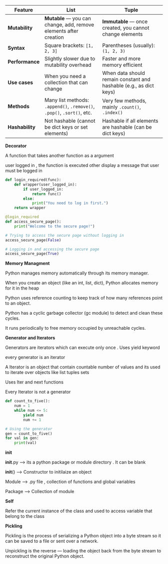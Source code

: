 | Feature         | List                                                                   | Tuple                                                              |
| --------------- | ---------------------------------------------------------------------- | ------------------------------------------------------------------ |
| **Mutability**  | **Mutable** — you can change, add, remove elements after creation      | **Immutable** — once created, you cannot change elements           |
| **Syntax**      | Square brackets: `[1, 2, 3]`                                           | Parentheses (usually): `(1, 2, 3)`                                 |
| **Performance** | Slightly slower due to mutability overhead                             | Faster and more memory efficient                                   |
| **Use cases**   | When you need a collection that can change                             | When data should remain constant and hashable (e.g., as dict keys) |
| **Methods**     | Many list methods: `.append()`, `.remove()`, `.pop()`, `.sort()`, etc. | Very few methods, mainly `.count()`, `.index()`                    |
| **Hashability** | Not hashable (cannot be dict keys or set elements)                     | Hashable if all elements are hashable (can be dict keys)           |


**Decorator**

A function that takes another function as a argument 

user logged in , the function is executed other display a message that user must be logged in 

```python
def login_required(func):
    def wrapper(user_logged_in):
        if user_logged_in:
            return func()
        else:
            print("You need to log in first.")
    return wrapper

@login_required
def access_secure_page():
    print("Welcome to the secure page!")

# Trying to access the secure page without logging in
access_secure_page(False)

# Logging in and accessing the secure page
access_secure_page(True)
```
**Memory Managment**

Python manages memory automatically through its memory manager.

When you create an object (like an int, list, dict), Python allocates memory for it in the heap

Python uses reference counting to keep track of how many references point to an object.

Python has a cyclic garbage collector (gc module) to detect and clean these cycles.

It runs periodically to free memory occupied by unreachable cycles.

**Generator and Iterators**

Generators are iterators which can execute only once . Uses yield keyword 

every generator is an iterator 

A Iterator is an object that contain countable number of values and its used to iterate over  objects like 
list tuples sets 

Uses Iter and next functions 

Every Iterator is not a generator 

```python
def count_to_five():
    num = 1
    while num <= 5:
        yield num
        num += 1

# Using the generator
gen = count_to_five()
for val in gen:
    print(val)
```

**__init__**

__init__.py --> its a python package or module directory . It can be blank 

__init__() --> Constructor to initilaize an object 

Module --> .py file , collection of functions and global variables 

Package --> Collection of module 

**Self**

Refer the current instance of the class and used to access variable that belong to the class

**Pickling**

Pickling is the process of serializing a Python object into a byte stream so it can be saved to a file or sent over a network.

Unpickling is the reverse — loading the object back from the byte stream to reconstruct the original Python object.









